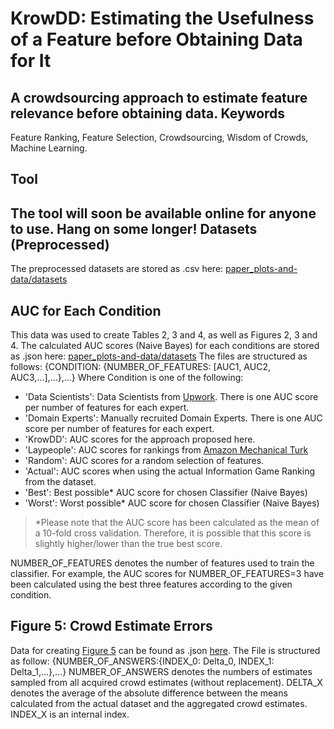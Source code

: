 KrowDD: Estimating the Usefulness of a Feature before Obtaining Data for It
===================
A crowdsourcing approach to estimate feature relevance before obtaining data.
Keywords
-------------
Feature Ranking, Feature Selection, Crowdsourcing, Wisdom of Crowds, Machine Learning.

Tool
-------------
The tool will soon be available online for anyone to use. Hang on some longer!
Datasets (Preprocessed)
-------------
The preprocessed datasets are stored as .csv here: [paper_plots-and-data/datasets](paper_plots-and-data/datasets)

AUC for Each Condition
-------------
This data was used to create Tables 2, 3 and 4, as well as Figures 2, 3 and 4. The calculated AUC scores (Naive Bayes) for each conditions are stored as .json here: [paper_plots-and-data/datasets](paper_plots-and-data/datasets)
The files are structured as follows:
{CONDITION: {NUMBER_OF_FEATURES: [AUC1, AUC2, AUC3,...],...},...}
Where Condition is one of the following:
- 'Data Scientists': Data Scientists from [Upwork](https://www.upwork.com/).  There is one AUC score per number of features for each expert.
- 'Domain Experts': Manually recruited Domain Experts. There is one AUC score per number of features for each expert.
- 'KrowDD': AUC scores for the approach proposed here.
- 'Laypeople': AUC scores for rankings from [Amazon Mechanical Turk](https://www.mturk.com/mturk/welcome)
- 'Random': AUC scores for a random selection of features.
- 'Actual': AUC scores when using the actual Information Game Ranking from the dataset.
- 'Best': Best possible* AUC score for chosen Classifier (Naive Bayes)
- 'Worst': Worst possible* AUC score for chosen Classifier (Naive Bayes)

> *Please note that the AUC score has been calculated as the mean of a 10-fold cross validation. Therefore, it is possible that this score is slightly higher/lower than the true best score.

NUMBER_OF_FEATURES denotes the number of features used to train the classifier. For example, the AUC scores for NUMBER_OF_FEATURES=3 have been calculated using the best three features according to the given condition.


Figure 5: Crowd Estimate Errors
-------------
Data for creating [Figure 5](answers-delta/no_answers_vs_delta.png) can be found as .json [here](answers-delta/no_answers_vs_delta_data.json).
The File is structured as follow:
{NUMBER_OF_ANSWERS:{INDEX_0: Delta_0, INDEX_1: Delta_1,...},...}
NUMBER_OF_ANSWERS denotes the numbers of estimates sampled from all acquired crowd estimates (without replacement). DELTA_X denotes the average of the absolute difference between the means calculated from the actual dataset and the aggregated crowd estimates. INDEX_X is an internal index.





